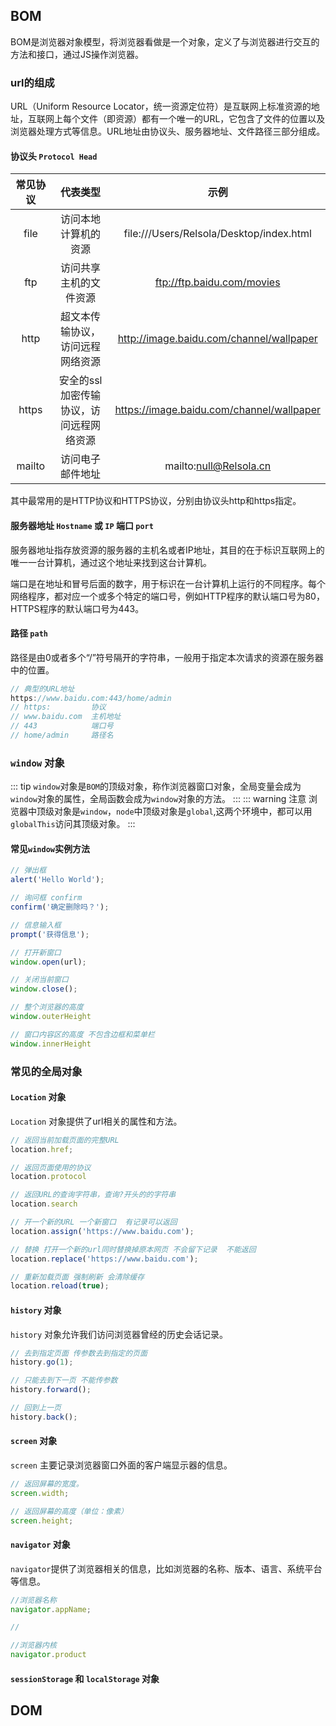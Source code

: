 ## BOM
BOM是浏览器对象模型，将浏览器看做是一个对象，定义了与浏览器进行交互的方法和接口，通过JS操作浏览器。

### url的组成
URL（Uniform Resource Locator，统一资源定位符）是互联网上标准资源的地址，互联网上每个文件（即资源）都有一个唯一的URL，它包含了文件的位置以及浏览器处理方式等信息。URL地址由协议头、服务器地址、文件路径三部分组成。

#### 协议头 `Protocol Head`

| 常见协议    |   代表类型                            |                示例                        |
|:----------:|:-------------------------------------:|:------------------------------------------:|
| file       | 访问本地计算机的资源                   | file:///Users/Relsola/Desktop/index.html   |
| ftp        | 访问共享主机的文件资源                 |   ftp://ftp.baidu.com/movies               |
| http       | 超文本传输协议，访问远程网络资源       | http://image.baidu.com/channel/wallpaper    |
| https      | 安全的ssl加密传输协议，访问远程网络资源|   https://image.baidu.com/channel/wallpaper |
| mailto     | 访问电子邮件地址                      |    mailto:null@Relsola.cn                   |

其中最常用的是HTTP协议和HTTPS协议，分别由协议头http和https指定。

#### 服务器地址 `Hostname` 或 `IP`  端口 `port`

服务器地址指存放资源的服务器的主机名或者IP地址，其目的在于标识互联网上的唯一一台计算机，通过这个地址来找到这台计算机。

端口是在地址和冒号后面的数字，用于标识在一台计算机上运行的不同程序。每个网络程序，都对应一个或多个特定的端口号，例如HTTP程序的默认端口号为80，HTTPS程序的默认端口号为443。

#### 路径 `path`
路径是由0或者多个“/”符号隔开的字符串，一般用于指定本次请求的资源在服务器中的位置。

```js
// 典型的URL地址
https://www.baidu.com:443/home/admin
// https:         协议
// www.baidu.com  主机地址
// 443            端口号
// home/admin     路径名
```

### `window` 对象
::: tip
`window`对象是`BOM`的顶级对象，称作浏览器窗口对象，全局变量会成为`window`对象的属性，全局函数会成为`window`对象的方法。
:::
::: warning 注意
浏览器中顶级对象是`window`，`node`中顶级对象是`global`,这两个环境中，都可以用`globalThis`访问其顶级对象。
:::

#### 常见`window`实例方法
```js
// 弹出框 
alert('Hello World');

// 询问框 confirm
confirm('确定删除吗？');

// 信息输入框
prompt('获得信息');

// 打开新窗口
window.open(url);

// 关闭当前窗口
window.close();

// 整个浏览器的高度
window.outerHeight

// 窗口内容区的高度 不包含边框和菜单栏
window.innerHeight
```

###  常见的全局对象

#### `Location` 对象
`Location` 对象提供了url相关的属性和方法。

```js
// 返回当前加载页面的完整URL
location.href;

// 返回页面使用的协议
location.protocol

// 返回URL的查询字符串，查询?开头的的字符串
location.search

// 开一个新的URL 一个新窗口  有记录可以返回
location.assign('https://www.baidu.com');

// 替换 打开一个新的url同时替换掉原本网页 不会留下记录  不能返回
location.replace('https://www.baidu.com');

// 重新加载页面 强制刷新 会清除缓存
location.reload(true);
```

#### `history` 对象
`history` 对象允许我们访问浏览器曾经的历史会话记录。

```js
// 去到指定页面 传参数去到指定的页面
history.go(1);

// 只能去到下一页 不能传参数
history.forward();

// 回到上一页
history.back();
```

#### `screen` 对象
`screen` 主要记录浏览器窗口外面的客户端显示器的信息。

```js
// 返回屏幕的宽度。
screen.width;

// 返回屏幕的高度（单位：像素）
screen.height;
```

#### `navigator` 对象
`navigator`提供了浏览器相关的信息，比如浏览器的名称、版本、语言、系统平台等信息。

```js
//浏览器名称
navigator.appName;

// 

//浏览器内核
navigator.product
```

#### `sessionStorage` 和 `localStorage` 对象


## DOM
